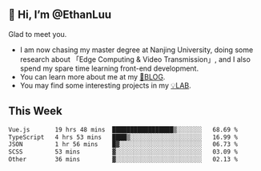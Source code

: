 ## 👋 Hi, I’m @EthanLuu

Glad to meet you.

- I am now chasing my master degree at Nanjing University, doing some research about 「Edge Computing & Video Transmission」, and I also spend my spare time learning front-end development.
- You can learn more about me at my [📝BLOG](https://blog.ethanloo.cn).
- You may find some interesting projects in my [💡LAB](https://lab.ethanloo.cn).

## This Week
<!--START_SECTION:waka-->

```txt
Vue.js       19 hrs 48 mins  █████████████████▒░░░░░░░   68.69 %
TypeScript   4 hrs 53 mins   ████▒░░░░░░░░░░░░░░░░░░░░   16.99 %
JSON         1 hr 56 mins    █▓░░░░░░░░░░░░░░░░░░░░░░░   06.73 %
SCSS         53 mins         ▓░░░░░░░░░░░░░░░░░░░░░░░░   03.09 %
Other        36 mins         ▓░░░░░░░░░░░░░░░░░░░░░░░░   02.13 %
```

<!--END_SECTION:waka-->
